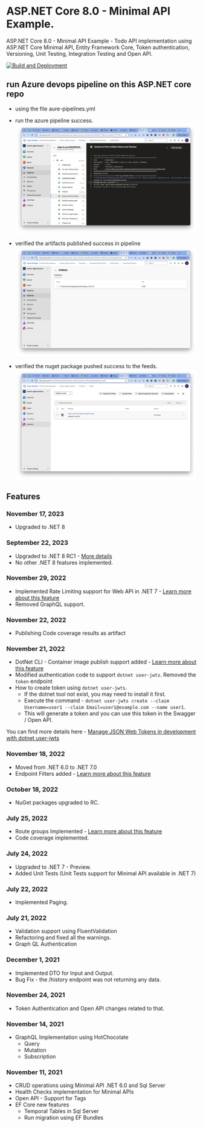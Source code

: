 # ASP.NET Core 8.0 - Minimal API Example.

ASP.NET Core 8.0 - Minimal API Example - Todo API implementation using ASP.NET Core Minimal API, Entity Framework Core, Token authentication, Versioning, Unit Testing, Integration Testing and Open API.

[![Build and Deployment](https://github.com/anuraj/MinimalApi/actions/workflows/main.yml/badge.svg)](https://github.com/anuraj/MinimalApi/actions/workflows/main.yml)

## run Azure devops pipeline on this ASP.NET core repo
* using the file aure-pipelines.yml
* run the azure pipeline success.
![azure pipeline run progress screenshot](./images/azure_pipeline_dotnetcore_run_process.jpg?raw=true)

* verified the artifacts published success in pipeline
![azure pipeline run progress screenshot](./images/azure_pipeline_dotnetcore_artifact_in_pipeline.jpg?raw=true)

* verified the nuget package pushed success to the feeds.
![azure pipeline run progress screenshot](./images/azure_pipeline_dotnetcore_artifact_feeds.jpg?raw=true)




## Features
### November 17, 2023
* Upgraded to .NET 8

### September 22, 2023
* Upgraded to .NET 8 RC1 - [More details](https://devblogs.microsoft.com/dotnet/announcing-dotnet-8-rc1/?WT.mc_id=DT-MVP-5002040)
* No other .NET 8 features implemented.

### November 29, 2022
* Implemented Rate Limiting support for Web API in .NET 7 - [Learn more about this feature](https://learn.microsoft.com/aspnet/core/performance/rate-limit?view=aspnetcore-7.0&WT.mc_id=DT-MVP-5002040)
* Removed GraphQL support.

### November 22, 2022
* Publishing Code coverage results as artifact

### November 21, 2022
* DotNet CLI - Container image publish support added - [Learn more about this feature](https://devblogs.microsoft.com/dotnet/announcing-builtin-container-support-for-the-dotnet-sdk/?WT.mc_id=DT-MVP-5002040)
* Modified authentication code to support `dotnet user-jwts`. Removed the `token` endpoint
* How to create token using `dotnet user-jwts`.
	* If the dotnet tool not exist, you may need to install it first.
	* Execute the command - `dotnet user-jwts create --claim Username=user1 --claim Email=user1@example.com --name user1`.
	* This will generate a token and you can use this token in the Swagger / Open API.

You can find more details here - [Manage JSON Web Tokens in development with dotnet user-jwts](https://learn.microsoft.com/en-us/aspnet/core/security/authentication/jwt-authn?view=aspnetcore-7.0&tabs=windows&WT.mc_id=DT-MVP-5002040)

### November 18, 2022
* Moved from .NET 6.0 to .NET 7.0
* Endpoint Filters added - [Learn more about this feature](https://learn.microsoft.com/aspnet/core/fundamentals/minimal-apis/min-api-filters?view=aspnetcore-7.0&WT.mc_id=DT-MVP-5002040)

### October 18, 2022
* NuGet packages upgraded to RC.

### July 25, 2022
* Route groups Implemented - [Learn more about this feature](https://learn.microsoft.com/aspnet/core/fundamentals/minimal-apis?view=aspnetcore-7.0&WT.mc_id=DT-MVP-5002040#route-groups)
* Code coverage implemented.

### July 24, 2022
* Upgraded to .NET 7 - Preview.
* Added Unit Tests (Unit Tests support for Minimal API available in .NET 7)

### July 22, 2022
* Implemented Paging.

### July 21, 2022
* Validation support using FluentValidation
* Refactoring and fixed all the warnings.
* Graph QL Authentication

### December 1, 2021
* Implemented DTO for Input and Output.
* Bug Fix - the /history endpoint was not returning any data.

### November 24, 2021
* Token Authentication and Open API changes related to that.

### November 14, 2021
* GraphQL Implementation using HotChocolate
	- Query
	- Mutation
	- Subscription

### November 11, 2021
* CRUD operations using Minimal API .NET 6.0 and Sql Server
* Health Checks implementation for Minimal APIs
* Open API - Support for Tags
* EF Core new features
	- Temporal Tables in Sql Server
	- Run migration using EF Bundles
